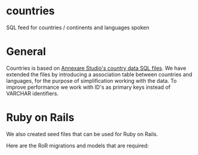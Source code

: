# countries
SQL feed for countries / continents and languages spoken

General
=======

Countries is based on <a href="https://github.com/annexare/Countries" target="_blank">Annexare Studio's country data SQL files</a>. We have extended the files by introducing a association table between countries and languages, for the purpose of simplification working with the data. To improve performance we work with ID's as primary keys instead of VARCHAR identifiers.

Ruby on Rails
=============

We also created seed files that can be used for Ruby on Rails. 

Here are the RoR migrations and models that are required:

